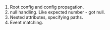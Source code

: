 1. Root config and config propagation.
2. null handling. Like expected number - got null.
3. Nested attributes, specifying paths.
4. Event matching.
